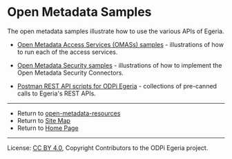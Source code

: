 <!-- SPDX-License-Identifier: CC-BY-4.0 -->
<!-- Copyright Contributors to the ODPi Egeria project. -->
  
# Open Metadata Samples
  
The open metadata samples illustrate how to use the various APIs of Egeria.

* [Open Metadata Access Services (OMASs) samples](access-services-samples) - illustrations of how to run each of
the access services.

* [Open Metadata Security samples](open-metadata-security-samples) - illustrations of how to
implement the Open Metadata Security Connectors.

* [Postman REST API scripts for ODPi Egeria](postman-rest-samples) - collections of pre-canned calls to Egeria's REST APIs.



----
* Return to [open-metadata-resources](..)
* Return to [Site Map](../../Content-Organization.md)
* Return to [Home Page](../../index.md)

----
License: [CC BY 4.0](https://creativecommons.org/licenses/by/4.0/),
Copyright Contributors to the ODPi Egeria project.
